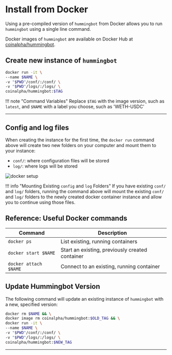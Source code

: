 # Install from Docker

Using a pre-compiled version of `hummingbot` from Docker allows you to run `hummingbot` using a single line command.

Docker images of `hummingbot` are available on Docker Hub at [coinalpha/hummingbot](https://cloud.docker.com/u/coinalpha/repository/docker/coinalpha/hummingbot).

## Create new instance of `hummingbot`

``` bash tab="Terminal: Start hummingbot with Docker"
docker run -it \
--name $NAME \
-v "$PWD"/conf/:/conf/ \
-v "$PWD"/logs/:/logs/ \
coinalpha/hummingbot:$TAG
```

!!! note "Command Variables"
    Replace `$TAG` with the image version, such as `latest`, and `$NAME` with a label you choose, such as 'WETH-USDC'

---

## Config and log files

When creating the instance for the first time, the `docker run` command above will create two new folders on your computer and mount them to your instance:

- `conf/`: where configuration files will be stored
- `log/`: where logs will be stored

![docker setup](/assets/img/docker-file-setup.png "Docker file system setup")

!!! info "Mounting Existing `config` and `log` Folders"
    If you have existing `conf/` and `log/` folders, running the command above will mount the existing `conf/` and `log/` folders to the newly created docker container instance and allow you to continue using those files.

## Reference: Useful Docker commands

Command | Description
---|---
`docker ps` | List existing, running containers
`docker start $NAME` | Start an existing, previously created container
`docker attach $NAME` | Connect to an existing, running container

## Update Hummingbot Version

The following command will update an existing instance of `hummingbot` with a new, specified version:

```bash
docker rm $NAME && \
docker image rm coinalpha/hummingbot:$OLD_TAG && \
docker run -it \
--name $NAME \
-v "$PWD"/conf/:/conf/ \
-v "$PWD"/logs/:/logs/ \
coinalpha/hummingbot:$NEW_TAG
```

---